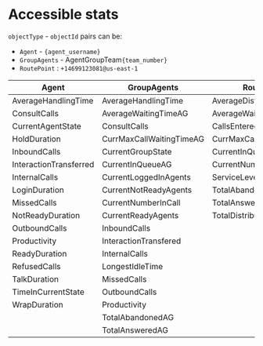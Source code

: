 # Accessible stats

`objectType` - `objectId` pairs can be:

* `Agent` - `{agent_username}`
* `GroupAgents` - AgentGroupTeam`{team_number}`
* `RoutePoint` : `+14699123081@us-east-1`

| Agent  | GroupAgents | RoutePoint |
|-|-|-|
| AverageHandlingTime | AverageHandlingTime | AverageDistributionTime |
| ConsultCalls | AverageWaitingTimeAG | AverageWaitingTime |
| CurrentAgentState | ConsultCalls | CallsEntered |
| HoldDuration | CurrMaxCallWaitingTimeAG | CurrMaxCallWaitingTime |
| InboundCalls | CurrentGroupState | CurrentInQueue |
| InteractionTransferred | CurrentInQueueAG | CurrentNumberWaitingCalls |
| InternalCalls | CurrentLoggedInAgents | ServiceLevel |
| LoginDuration | CurrentNotReadyAgents | TotalAbandoned |
| MissedCalls | CurrentNumberInCall | TotalAnswered |
| NotReadyDuration | CurrentReadyAgents | TotalDistributed |
| OutboundCalls | InboundCalls |  |
| Productivity | InteractionTransfered |  |
| ReadyDuration | InternalCalls |  |
| RefusedCalls | LongestIdleTime |  |
| TalkDuration | MissedCalls |  |
| TimeInCurrentState | OutboundCalls |  |
| WrapDuration | Productivity |  |
|  | TotalAbandonedAG |  |
|  | TotalAnsweredAG |  |
